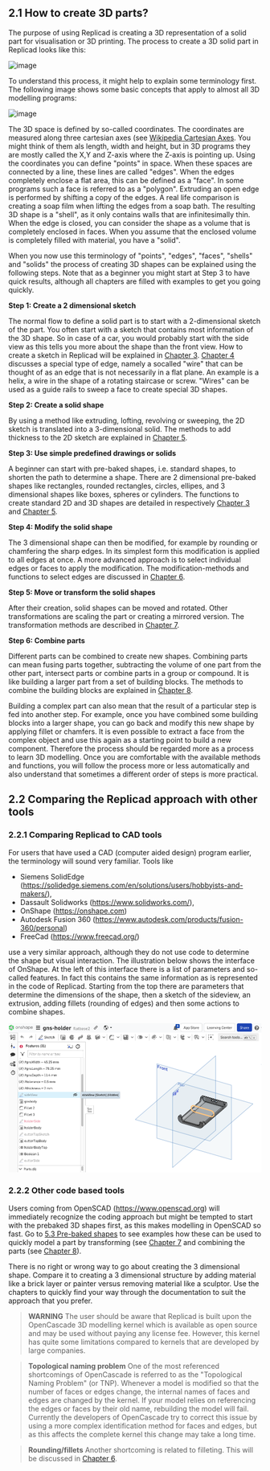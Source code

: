 ## 2.1 How to create 3D parts? 

The purpose of using Replicad is creating a 3D representation of a solid part for visualisation or 3D printing. 
The process to create a 3D solid part in Replicad looks like this: 

![image](https://github.com/raydeleu/ReplicadManual/assets/38007983/38e3b5af-3c1f-4768-8627-afa2bbaf7084)

To understand this process, it might help to explain some terminology first. The following image shows some basic concepts that apply to almost all 3D modelling programs: 

![image](https://github.com/raydeleu/ReplicadManual/assets/38007983/6fe1449d-3261-4e0e-b1a2-e32ffdff474b)

The 3D space is defined by so-called coordinates. The coordinates are measured along three cartesian axes (see [Wikipedia Cartesian Axes](https://en.wikipedia.org/wiki/Cartesian_coordinate_system). You might think of them als length, width and height, but in 3D programs they are mostly called the X,Y and Z-axis where the Z-axis is pointing up. Using the coordinates you can define "points" in space. When these spaces are connected by a line, these lines are called "edges". When the edges completely enclose a flat area, this can be defined as a "face". In some programs such a face is referred to as a "polygon". Extruding an open edge is performed by shifting a copy of the edges. A real life comparison is creating a soap film when lifting the edges from a soap bath. The resulting 3D shape is a "shell", as it only contains walls that are infinitesimally  thin. When the edge is closed, you can consider the shape as a volume that is completely enclosed in faces. When you assume that the enclosed volume is completely filled with material, you have a "solid". 

When you now use this terminology of "points", "edges", "faces", "shells" and "solids" the process of creating 3D shapes can be explained using the following steps. Note that as a beginner you might start at Step 3 to have quick results, although all chapters are filled with examples to get you going quickly. 

**Step 1: Create a 2 dimensional sketch** 

The normal flow to define a solid part is to start with a 2-dimensional sketch of the part. You often start with a sketch that contains most information of the 3D shape. So in case of a car, you would probably start with the side view as this tells you more about the shape than the front view. How to create a sketch in Replicad will be explained in [Chapter 3](./3.-Sketch.md). [Chapter 4](4.-Create-3D-wires-and-faces) discusses a special type of edge, namely a socalled "wire" that can be thought of as an edge that is not necessarily in a flat plane. An example is a helix, a wire in the shape of a rotating staircase or screw. "Wires" can be used as a guide rails to sweep a face to create special 3D shapes. 

**Step 2: Create a solid shape**

By using a method like extruding, lofting, revolving or sweeping, the 2D sketch is translated into a 3-dimensional solid. The methods to add thickness to the 2D sketch are explained in [Chapter 5](./5.-Create-solid-shapes). 

**Step 3: Use simple predefined drawings or solids**

A beginner can start with pre-baked shapes, i.e. standard shapes, to shorten the path to determine a shape. There are 2 dimensional pre-baked shapes like rectangles, rounded rectangles, circles, ellipes, and 3 dimensional shapes like boxes, spheres or cylinders. The functions to create standard 2D and 3D shapes are detailed in  respectively [Chapter 3](./3.-Sketch.md) and [Chapter 5](./5.-Create-solid-shapes). 

**Step 4: Modify the solid shape**

The 3 dimensional shape can then be modified, for example by rounding or chamfering the sharp edges. In its simplest form this modification is applied to all edges at once. A more advanced approach is to select individual edges or faces to apply the modification. The modification-methods and functions to select edges are discussed in [Chapter 6](6.-Modify-solids). 

**Step 5: Move or transform the solid shapes**

After their creation, solid shapes can be moved and rotated. Other transformations are scaling the part or creating a mirrored version. The transformation methods are described in [Chapter 7](7.-Transform-shapes). 

**Step 6: Combine parts**

Different parts can be combined to create new shapes. Combining parts can mean fusing parts together, subtracting the volume of one part from the other part, intersect parts or combine parts in a group or compound. It is like building a larger part from a set of building blocks. The methods to combine the building blocks are explained in [Chapter 8](8.-Combine-solids-to-parts). 

Building a complex part can also mean that the result of a particular step is fed into another step. For example, once you have combined some building blocks into a larger shape, you can go back and modify this new shape by applying fillet or chamfers. It is even possible to extract a face from the complex object and use this again as a starting point to build a new component. Therefore the process should be regarded more as a process to learn 3D modelling. Once you are comfortable with the available methods and functions, you will follow the process more or less automatically and also understand that sometimes a different order of steps is more practical.

## 2.2 Comparing the Replicad approach with other tools 

### 2.2.1 Comparing Replicad to CAD tools

For users that have used a CAD (computer aided design) program earlier, the terminology will sound very familiar. Tools like 

* Siemens SolidEdge (https://solidedge.siemens.com/en/solutions/users/hobbyists-and-makers/), 
* Dassault Solidworks (https://www.solidworks.com/), 
* OnShape (https://onshape.com)
* Autodesk Fusion 360 (https://www.autodesk.com/products/fusion-360/personal)
* FreeCad (https://www.freecad.org/) 

use a very similar approach, although they do not use code to determine the shape but visual interaction. The illustration below shows the interface of OnShape. At the left of this interface there is a list of parameters and so-called features. In fact this contains the same information as is represented in the code of Replicad. Starting from the top there are parameters that determine the dimensions of the shape, then a sketch of the sideview, an extrusion, adding fillets (rounding of edges) and then some actions to combine shapes.  

![User interface of OnShape with a sketch highlighted in the modelling history](https://github.com/raydeleu/ReplicadManual/blob/main/images/onshape_sketch.png)

### 2.2.2 Other code based tools
Users coming from OpenSCAD (https://www.openscad.org) will immediately recognize the coding approach but might be tempted to start with the prebaked 3D shapes first, as this makes modelling in OpenSCAD so fast. Go to [5.3 Pre-baked shapes](./5.-Create-solid-shapes#53-pre-baked-shapes) to see examples how these can be used to quickly model a part by transforming (see [Chapter 7](7.-Transform-shapes) and combining the parts (see [Chapter 8](8.-Combine-solids-to-parts)). 

There is no right or wrong way to go about creating the 3 dimensional shape. Compare it to creating a 3 dimensional structure by adding material like a brick layer or painter versus removing material like a sculptor. Use the chapters to quickly find your way through the documentation to suit the approach that you prefer.

> **WARNING**
> The user should be aware that Replicad is built upon the OpenCascade 3D modelling kernel which is available as open source and may be used without paying any license fee. However, this kernel has quite some limitations compared to kernels that are developed by large companies. 

> **Topological naming problem**
> One of the most referenced shortcomings of OpenCascade is referred to as the "Topological Naming Problem" (or TNP). Whenever a model is modified so that the number of faces or edges change, the internal names of faces and edges are changed by the kernel. If your model relies on referencing the edges or faces by their old name, rebuilding the model will fail. Currently the developers of OpenCascade try to correct this issue by using a more complex identification method for faces and edges, but as this affects the complete kernel this change may take a long time. 

> **Rounding/fillets**
> Another shortcoming is related to filleting. This will be discussed in [Chapter 6](6.-Modify-solids). 


